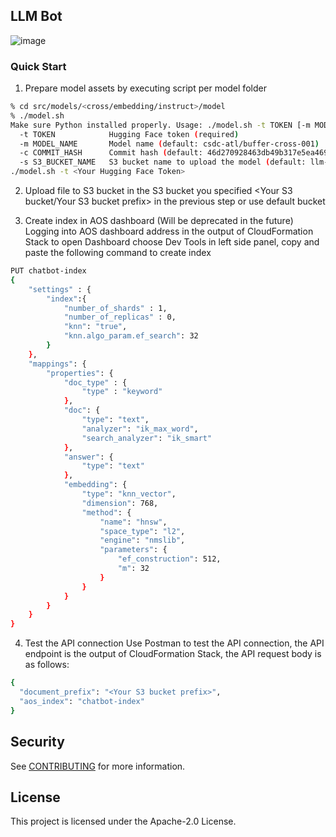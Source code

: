 ## LLM Bot

![image](https://github.com/aws-samples/llm-bot/assets/23544182/68a37d9b-e3bf-4737-9c76-7632c3f5d3ef)

### Quick Start

1. Prepare model assets by executing script per model folder
```bash
% cd src/models/<cross/embedding/instruct>/model
% ./model.sh       
Make sure Python installed properly. Usage: ./model.sh -t TOKEN [-m MODEL_NAME] [-c COMMIT_HASH] [-s S3_BUCKET_NAME]
  -t TOKEN            Hugging Face token (required)
  -m MODEL_NAME       Model name (default: csdc-atl/buffer-cross-001)
  -c COMMIT_HASH      Commit hash (default: 46d270928463db49b317e5ea469a8ac8152f4a13)
  -s S3_BUCKET_NAME   S3 bucket name to upload the model (default: llm-rag)
./model.sh -t <Your Hugging Face Token>
```
2. Upload file to S3 bucket in the S3 bucket you specified <Your S3 bucket/Your S3 bucket prefix> in the previous step or use default bucket

3. Create index in AOS dashboard (Will be deprecated in the future)
Logging into AOS dashboard address in the output of CloudFormation Stack to open Dashboard choose Dev Tools in left side panel, copy and paste the following command to create index
```bash
PUT chatbot-index
{
    "settings" : {
        "index":{
            "number_of_shards" : 1,
            "number_of_replicas" : 0,
            "knn": "true",
            "knn.algo_param.ef_search": 32
        }
    },
    "mappings": {
        "properties": {
            "doc_type" : {
                "type" : "keyword"
            },
            "doc": {
                "type": "text",
                "analyzer": "ik_max_word",
                "search_analyzer": "ik_smart"
            },
            "answer": {
                "type": "text"
            },
            "embedding": {
                "type": "knn_vector",
                "dimension": 768,
                "method": {
                    "name": "hnsw",
                    "space_type": "l2",
                    "engine": "nmslib",
                    "parameters": {
                        "ef_construction": 512,
                        "m": 32
                    }
                }            
            }
        }
    }
}
```

4. Test the API connection
Use Postman to test the API connection, the API endpoint is the output of CloudFormation Stack, the API request body is as follows:
```bash
{
  "document_prefix": "<Your S3 bucket prefix>",
  "aos_index": "chatbot-index"
}
```

## Security

See [CONTRIBUTING](CONTRIBUTING.md#security-issue-notifications) for more information.

## License

This project is licensed under the Apache-2.0 License.

